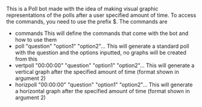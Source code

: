 This is a Poll bot made with the idea of making visual graphic representations of the polls after a user specified amount of time. 
To access the commands, you need to use the prefix $. The commands are 
- commands 
  This will define the commands that come with the bot and how to use them
- poll "question" "option1" "option2"...
  This will generate a standard poll with the question and the options inputted, no graphs will be created from this
- vertpoll "00:00:00" "question" "option1" "option2"...
  This will generate a vertical graph after the specified amount of time (format shown in argument 2) 
- horizpoll "00:00:00" "question" "option1" "option2"...
  This will generate a horizontal graph after the specified amount of time (format shown in argument 2)
